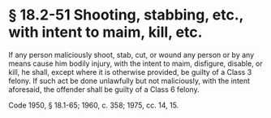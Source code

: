 # § 18.2-51 Shooting, stabbing, etc., with intent to maim, kill, etc.

<p>If any person maliciously shoot, stab, cut, or wound any person or by any means cause him bodily injury, with the intent to maim, disfigure, disable, or kill, he shall, except where it is otherwise provided, be guilty of a Class 3 felony. If such act be done unlawfully but not maliciously, with the intent aforesaid, the offender shall be guilty of a Class 6 felony.</p><p>Code 1950, § 18.1-65; 1960, c. 358; 1975, cc. 14, 15.</p>